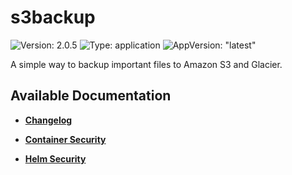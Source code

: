 # s3backup

![Version: 2.0.5](https://img.shields.io/badge/Version-2.0.5-informational?style=flat-square) ![Type: application](https://img.shields.io/badge/Type-application-informational?style=flat-square) ![AppVersion: "latest"](https://img.shields.io/badge/AppVersion-"latest"-informational?style=flat-square)

A simple way to backup important files to Amazon S3 and Glacier.

## Available Documentation

- [**Changelog**](CHANGELOG)

- [**Container Security**](container-security)

- [**Helm Security**](helm-security)

